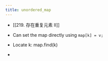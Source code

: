 ```yaml
---
title: unordered_map
---
```


- [[219. 存在重复元素 II]]

- Can set the map directly using `map[k] = v;`

- Locate k: map.find(k)

- 
